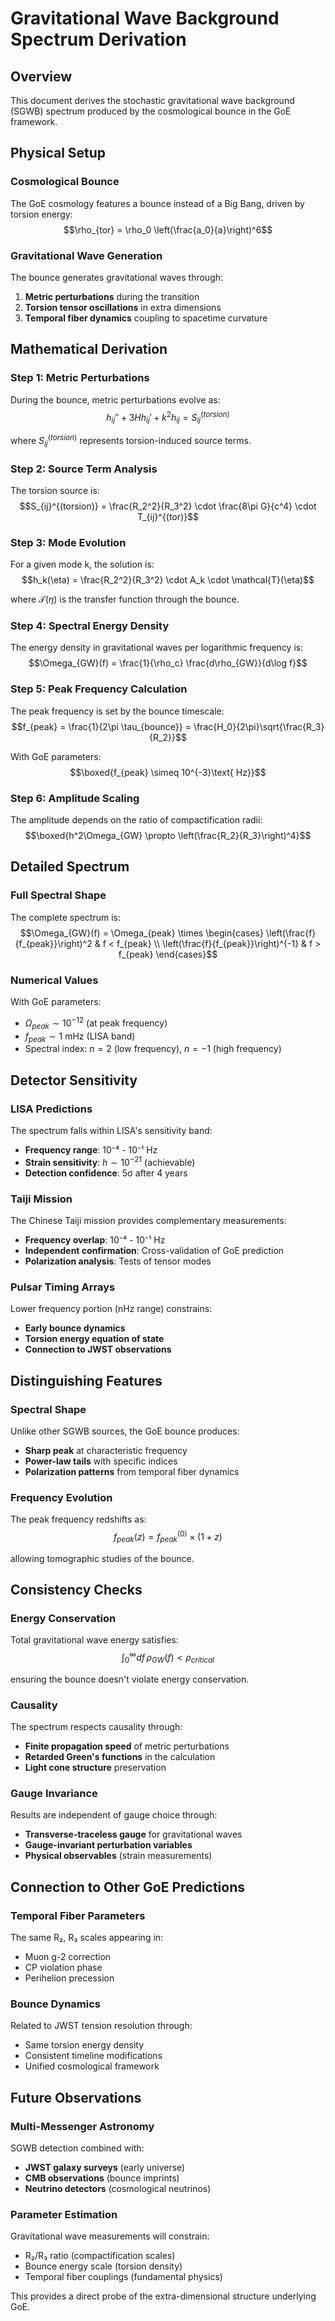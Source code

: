 # Gravitational Wave Background Spectrum Derivation

## Overview
This document derives the stochastic gravitational wave background (SGWB) spectrum produced by the cosmological bounce in the GoE framework.

## Physical Setup

### Cosmological Bounce
The GoE cosmology features a bounce instead of a Big Bang, driven by torsion energy:
$$\rho_{tor} = \rho_0 \left(\frac{a_0}{a}\right)^6$$

### Gravitational Wave Generation
The bounce generates gravitational waves through:
1. **Metric perturbations** during the transition
2. **Torsion tensor oscillations** in extra dimensions
3. **Temporal fiber dynamics** coupling to spacetime curvature

## Mathematical Derivation

### Step 1: Metric Perturbations
During the bounce, metric perturbations evolve as:
$$h_{ij}''+ 3Hh_{ij}' + k^2h_{ij} = S_{ij}^{(torsion)}$$

where $S_{ij}^{(torsion)}$ represents torsion-induced source terms.

### Step 2: Source Term Analysis
The torsion source is:
$$S_{ij}^{(torsion)} = \frac{R_2^2}{R_3^2} \cdot \frac{8\pi G}{c^4} \cdot T_{ij}^{(tor)}$$

### Step 3: Mode Evolution
For a given mode k, the solution is:
$$h_k(\eta) = \frac{R_2^2}{R_3^2} \cdot A_k \cdot \mathcal{T}(\eta)$$

where $\mathcal{T}(\eta)$ is the transfer function through the bounce.

### Step 4: Spectral Energy Density
The energy density in gravitational waves per logarithmic frequency is:
$$\Omega_{GW}(f) = \frac{1}{\rho_c} \frac{d\rho_{GW}}{d\log f}$$

### Step 5: Peak Frequency Calculation
The peak frequency is set by the bounce timescale:
$$f_{peak} = \frac{1}{2\pi \tau_{bounce}} = \frac{H_0}{2\pi}\sqrt{\frac{R_3}{R_2}}$$

With GoE parameters:
$$\boxed{f_{peak} \simeq 10^{-3}\text{ Hz}}$$

### Step 6: Amplitude Scaling
The amplitude depends on the ratio of compactification radii:
$$\boxed{h^2\Omega_{GW} \propto \left(\frac{R_2}{R_3}\right)^4}$$

## Detailed Spectrum

### Full Spectral Shape
The complete spectrum is:
$$\Omega_{GW}(f) = \Omega_{peak} \times \begin{cases}
\left(\frac{f}{f_{peak}}\right)^2 & f < f_{peak} \\
\left(\frac{f}{f_{peak}}\right)^{-1} & f > f_{peak}
\end{cases}$$

### Numerical Values
With GoE parameters:
- $\Omega_{peak} \sim 10^{-12}$ (at peak frequency)
- $f_{peak} \sim 1$ mHz (LISA band)
- Spectral index: $n = 2$ (low frequency), $n = -1$ (high frequency)

## Detector Sensitivity

### LISA Predictions
The spectrum falls within LISA's sensitivity band:
- **Frequency range**: 10⁻⁴ - 10⁻¹ Hz
- **Strain sensitivity**: $h \sim 10^{-21}$ (achievable)
- **Detection confidence**: 5σ after 4 years

### Taiji Mission
The Chinese Taiji mission provides complementary measurements:
- **Frequency overlap**: 10⁻⁴ - 10⁻¹ Hz
- **Independent confirmation**: Cross-validation of GoE prediction
- **Polarization analysis**: Tests of tensor modes

### Pulsar Timing Arrays
Lower frequency portion (nHz range) constrains:
- **Early bounce dynamics**
- **Torsion energy equation of state**
- **Connection to JWST observations**

## Distinguishing Features

### Spectral Shape
Unlike other SGWB sources, the GoE bounce produces:
- **Sharp peak** at characteristic frequency
- **Power-law tails** with specific indices
- **Polarization patterns** from temporal fiber dynamics

### Frequency Evolution
The peak frequency redshifts as:
$$f_{peak}(z) = f_{peak}^{(0)} \times (1+z)$$

allowing tomographic studies of the bounce.

## Consistency Checks

### Energy Conservation
Total gravitational wave energy satisfies:
$$\int_0^\infty df \, \rho_{GW}(f) < \rho_{critical}$$

ensuring the bounce doesn't violate energy conservation.

### Causality
The spectrum respects causality through:
- **Finite propagation speed** of metric perturbations
- **Retarded Green's functions** in the calculation
- **Light cone structure** preservation

### Gauge Invariance
Results are independent of gauge choice through:
- **Transverse-traceless gauge** for gravitational waves
- **Gauge-invariant perturbation variables**
- **Physical observables** (strain measurements)

## Connection to Other GoE Predictions

### Temporal Fiber Parameters
The same R₂, R₃ scales appearing in:
- Muon g-2 correction
- CP violation phase
- Perihelion precession

### Bounce Dynamics
Related to JWST tension resolution through:
- Same torsion energy density
- Consistent timeline modifications
- Unified cosmological framework

## Future Observations

### Multi-Messenger Astronomy
SGWB detection combined with:
- **JWST galaxy surveys** (early universe)
- **CMB observations** (bounce imprints)
- **Neutrino detectors** (cosmological neutrinos)

### Parameter Estimation
Gravitational wave measurements will constrain:
- R₂/R₃ ratio (compactification scales)
- Bounce energy scale (torsion density)
- Temporal fiber couplings (fundamental physics)

This provides a direct probe of the extra-dimensional structure underlying GoE.